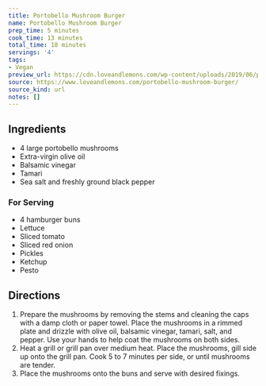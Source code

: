 ```yaml
---
title: Portobello Mushroom Burger
name: Portobello Mushroom Burger
prep_time: 5 minutes
cook_time: 13 minutes
total_time: 18 minutes
servings: '4'
tags:
- Vegan
preview_url: https://cdn.loveandlemons.com/wp-content/uploads/2019/06/portabello-mushroom-burger-recipe-150x150.jpg
source: https://www.loveandlemons.com/portobello-mushroom-burger/
source_kind: url
notes: []
---
```


## Ingredients
- 4  large portobello mushrooms
- Extra-virgin olive oil
- Balsamic vinegar
- Tamari
- Sea salt and freshly ground black pepper

### For Serving
- 4  hamburger buns
- Lettuce
- Sliced tomato
- Sliced red onion
- Pickles
- Ketchup
- Pesto


## Directions
1. Prepare the mushrooms by removing the stems and cleaning the caps with a damp cloth or paper towel. Place the mushrooms in a rimmed plate and drizzle with olive oil, balsamic vinegar, tamari, salt, and pepper. Use your hands to help coat the mushrooms on both sides.
2. Heat a grill or grill pan over medium heat. Place the mushrooms, gill side up onto the grill pan. Cook 5 to 7 minutes per side, or until mushrooms are tender.
3. Place the mushrooms onto the buns and serve with desired fixings.
